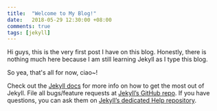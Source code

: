 ```yaml
---
title:  "Welcome to My Blog!"
date:   2018-05-29 12:30:00 +08:00
comments: true
tags: [jekyll]
---
```


Hi guys, this is the very first post I have on this blog. Honestly, there is nothing much here because I am still learning Jekyll as I type this blog.

So yea, that's all for now, ciao~!

Check out the [Jekyll docs][jekyll] for more info on how to get the most out of Jekyll. File all bugs/feature requests at [Jekyll’s GitHub repo][jekyll-gh]. If you have questions, you can ask them on [Jekyll’s dedicated Help repository][jekyll-help].

[jekyll]:      http://jekyllrb.com
[jekyll-gh]:   https://github.com/jekyll/jekyll
[jekyll-help]: https://github.com/jekyll/jekyll-help
